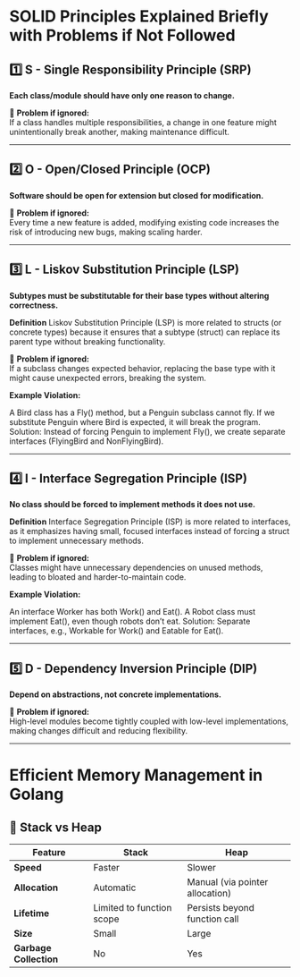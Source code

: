 # SOLID Principles Explained Briefly with Problems if Not Followed

## 1️⃣ S - Single Responsibility Principle (SRP)
**Each class/module should have only one reason to change.**  

🔴 **Problem if ignored:**  
If a class handles multiple responsibilities, a change in one feature might unintentionally break another, making maintenance difficult.

---

## 2️⃣ O - Open/Closed Principle (OCP)
**Software should be open for extension but closed for modification.**  

🔴 **Problem if ignored:**  
Every time a new feature is added, modifying existing code increases the risk of introducing new bugs, making scaling harder.

---

## 3️⃣ L - Liskov Substitution Principle (LSP)
**Subtypes must be substitutable for their base types without altering correctness.**  

**Definition**
Liskov Substitution Principle (LSP) is more related to structs (or concrete types) 
because it ensures that a subtype (struct) can replace its parent type without breaking functionality.

🔴 **Problem if ignored:**  
If a subclass changes expected behavior, replacing the base type with it might cause unexpected errors, breaking the system.

**Example Violation:**

A Bird class has a Fly() method, but a Penguin subclass cannot fly.
If we substitute Penguin where Bird is expected, it will break the program.
Solution: Instead of forcing Penguin to implement Fly(), we create separate interfaces (FlyingBird and NonFlyingBird).

---

## 4️⃣ I - Interface Segregation Principle (ISP)
**No class should be forced to implement methods it does not use.**  

**Definition**
Interface Segregation Principle (ISP) is more related to interfaces, 
as it emphasizes having small, focused interfaces instead of forcing a struct to implement unnecessary methods.

🔴 **Problem if ignored:**  
Classes might have unnecessary dependencies on unused methods, leading to bloated and harder-to-maintain code.


**Example Violation:**

An interface Worker has both Work() and Eat().
A Robot class must implement Eat(), even though robots don’t eat.
Solution: Separate interfaces, e.g., Workable for Work() and Eatable for Eat().

---

## 5️⃣ D - Dependency Inversion Principle (DIP)
**Depend on abstractions, not concrete implementations.**  

🔴 **Problem if ignored:**  
High-level modules become tightly coupled with low-level implementations, making changes difficult and reducing flexibility.

---
# Efficient Memory Management in Golang

## 📌 Stack vs Heap

| Feature   | Stack | Heap |
|-----------|--------|------|
| **Speed** | Faster | Slower |
| **Allocation** | Automatic | Manual (via pointer allocation) |
| **Lifetime** | Limited to function scope | Persists beyond function call |
| **Size** | Small | Large |
| **Garbage Collection** | No | Yes |

